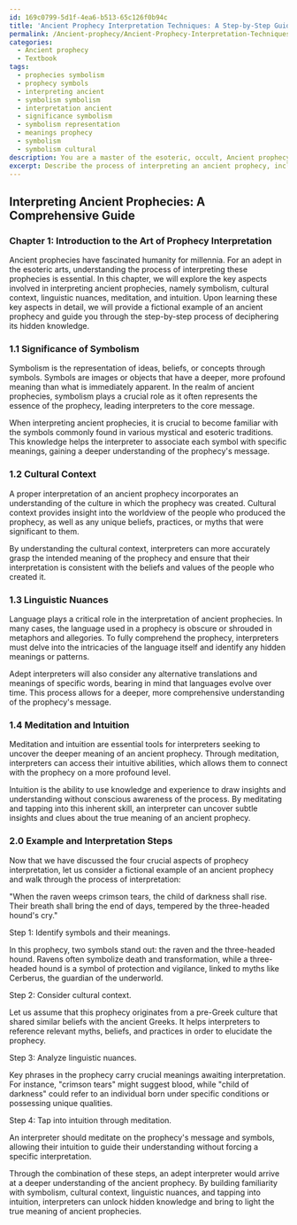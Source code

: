 ```yaml
---
id: 169c0799-5d1f-4ea6-b513-65c126f0b94c
title: 'Ancient Prophecy Interpretation Techniques: A Step-by-Step Guide'
permalink: /Ancient-prophecy/Ancient-Prophecy-Interpretation-Techniques-A-Step-by-Step-Guide/
categories:
  - Ancient prophecy
  - Textbook
tags:
  - prophecies symbolism
  - prophecy symbols
  - interpreting ancient
  - symbolism symbolism
  - interpretation ancient
  - significance symbolism
  - symbolism representation
  - meanings prophecy
  - symbolism
  - symbolism cultural
description: You are a master of the esoteric, occult, Ancient prophecy and education, you have written many textbooks on the subject in ways that provide students with rich and deep understanding of the subject. You are being asked to write textbook-like sections on a topic and you do it with full context, explainability, and reliability in accuracy to the true facts of the topic at hand, in a textbook style that a student would easily be able to learn from, in a rich, engaging, and contextual way. Always include relevant context (such as formulas and history), related concepts, and in a way that someone can gain deep insights from.
excerpt: Describe the process of interpreting an ancient prophecy, including the significance of symbolism, cultural context, and linguistic nuances, as well as the importance of meditation and intuition in understanding its deeper meaning. Provide a short, fictional example of an ancient prophecy and explain step-by-step how an adept in the esoteric arts may decipher its hidden knowledge.
---
```


## Interpreting Ancient Prophecies: A Comprehensive Guide

### Chapter 1: Introduction to the Art of Prophecy Interpretation

Ancient prophecies have fascinated humanity for millennia. For an adept in the esoteric arts, understanding the process of interpreting these prophecies is essential. In this chapter, we will explore the key aspects involved in interpreting ancient prophecies, namely symbolism, cultural context, linguistic nuances, meditation, and intuition. Upon learning these key aspects in detail, we will provide a fictional example of an ancient prophecy and guide you through the step-by-step process of deciphering its hidden knowledge.

### 1.1 Significance of Symbolism

Symbolism is the representation of ideas, beliefs, or concepts through symbols. Symbols are images or objects that have a deeper, more profound meaning than what is immediately apparent. In the realm of ancient prophecies, symbolism plays a crucial role as it often represents the essence of the prophecy, leading interpreters to the core message.

When interpreting ancient prophecies, it is crucial to become familiar with the symbols commonly found in various mystical and esoteric traditions. This knowledge helps the interpreter to associate each symbol with specific meanings, gaining a deeper understanding of the prophecy's message.

### 1.2 Cultural Context

A proper interpretation of an ancient prophecy incorporates an understanding of the culture in which the prophecy was created. Cultural context provides insight into the worldview of the people who produced the prophecy, as well as any unique beliefs, practices, or myths that were significant to them.

By understanding the cultural context, interpreters can more accurately grasp the intended meaning of the prophecy and ensure that their interpretation is consistent with the beliefs and values of the people who created it.

### 1.3 Linguistic Nuances

Language plays a critical role in the interpretation of ancient prophecies. In many cases, the language used in a prophecy is obscure or shrouded in metaphors and allegories. To fully comprehend the prophecy, interpreters must delve into the intricacies of the language itself and identify any hidden meanings or patterns.

Adept interpreters will also consider any alternative translations and meanings of specific words, bearing in mind that languages evolve over time. This process allows for a deeper, more comprehensive understanding of the prophecy's message.

### 1.4 Meditation and Intuition

Meditation and intuition are essential tools for interpreters seeking to uncover the deeper meaning of an ancient prophecy. Through meditation, interpreters can access their intuitive abilities, which allows them to connect with the prophecy on a more profound level.

Intuition is the ability to use knowledge and experience to draw insights and understanding without conscious awareness of the process. By meditating and tapping into this inherent skill, an interpreter can uncover subtle insights and clues about the true meaning of an ancient prophecy.

### 2.0 Example and Interpretation Steps

Now that we have discussed the four crucial aspects of prophecy interpretation, let us consider a fictional example of an ancient prophecy and walk through the process of interpretation:

"When the raven weeps crimson tears, the child of darkness shall rise. Their breath shall bring the end of days, tempered by the three-headed hound's cry."

Step 1: Identify symbols and their meanings.

In this prophecy, two symbols stand out: the raven and the three-headed hound. Ravens often symbolize death and transformation, while a three-headed hound is a symbol of protection and vigilance, linked to myths like Cerberus, the guardian of the underworld.

Step 2: Consider cultural context.

Let us assume that this prophecy originates from a pre-Greek culture that shared similar beliefs with the ancient Greeks. It helps interpreters to reference relevant myths, beliefs, and practices in order to elucidate the prophecy.

Step 3: Analyze linguistic nuances.

Key phrases in the prophecy carry crucial meanings awaiting interpretation. For instance, "crimson tears" might suggest blood, while "child of darkness" could refer to an individual born under specific conditions or possessing unique qualities.

Step 4: Tap into intuition through meditation.

An interpreter should meditate on the prophecy's message and symbols, allowing their intuition to guide their understanding without forcing a specific interpretation.

Through the combination of these steps, an adept interpreter would arrive at a deeper understanding of the ancient prophecy. By building familiarity with symbolism, cultural context, linguistic nuances, and tapping into intuition, interpreters can unlock hidden knowledge and bring to light the true meaning of ancient prophecies.
